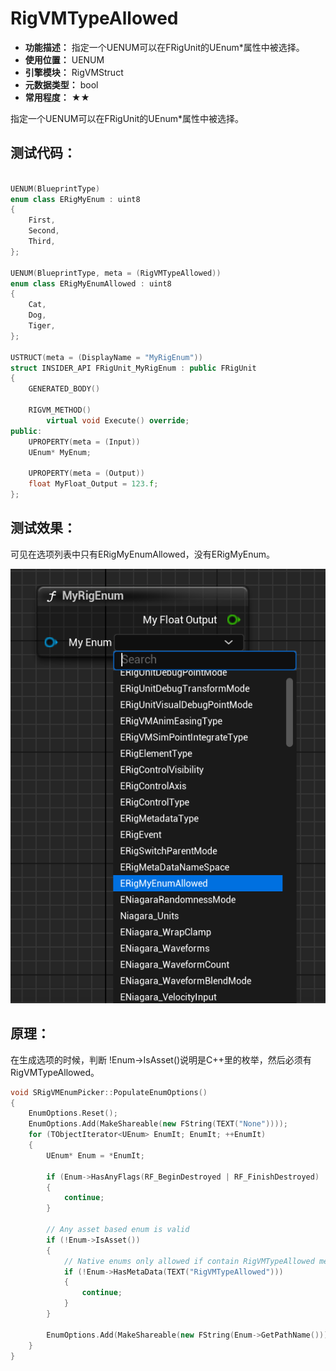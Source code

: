﻿# RigVMTypeAllowed

- **功能描述：** 指定一个UENUM可以在FRigUnit的UEnum*属性中被选择。
- **使用位置：** UENUM
- **引擎模块：** RigVMStruct
- **元数据类型：** bool
- **常用程度：** ★★

指定一个UENUM可以在FRigUnit的UEnum*属性中被选择。

## 测试代码：

```cpp

UENUM(BlueprintType)
enum class ERigMyEnum : uint8
{
	First,
	Second,
	Third,
};

UENUM(BlueprintType, meta = (RigVMTypeAllowed))
enum class ERigMyEnumAllowed : uint8
{
	Cat,
	Dog,
	Tiger,
};

USTRUCT(meta = (DisplayName = "MyRigEnum"))
struct INSIDER_API FRigUnit_MyRigEnum : public FRigUnit
{
	GENERATED_BODY()

	RIGVM_METHOD()
		virtual void Execute() override;
public:
	UPROPERTY(meta = (Input))
	UEnum* MyEnum;

	UPROPERTY(meta = (Output))
	float MyFloat_Output = 123.f;
};
```

## 测试效果：

可见在选项列表中只有ERigMyEnumAllowed，没有ERigMyEnum。

![Untitled](Untitled.png)

## 原理：

在生成选项的时候，判断 !Enum->IsAsset()说明是C++里的枚举，然后必须有RigVMTypeAllowed。

```cpp
void SRigVMEnumPicker::PopulateEnumOptions()
{
	EnumOptions.Reset();
	EnumOptions.Add(MakeShareable(new FString(TEXT("None"))));
	for (TObjectIterator<UEnum> EnumIt; EnumIt; ++EnumIt)
	{
		UEnum* Enum = *EnumIt;

		if (Enum->HasAnyFlags(RF_BeginDestroyed | RF_FinishDestroyed) || !Enum->HasAllFlags(RF_Public))
		{
			continue;
		}

		// Any asset based enum is valid
		if (!Enum->IsAsset())
		{
			// Native enums only allowed if contain RigVMTypeAllowed metadata
			if (!Enum->HasMetaData(TEXT("RigVMTypeAllowed")))
			{
				continue;
			}
		}

		EnumOptions.Add(MakeShareable(new FString(Enum->GetPathName())));
	}
}
```